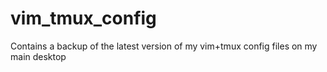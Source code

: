 # vim_tmux_config
Contains a backup of the latest version of my vim+tmux config files on my main desktop
